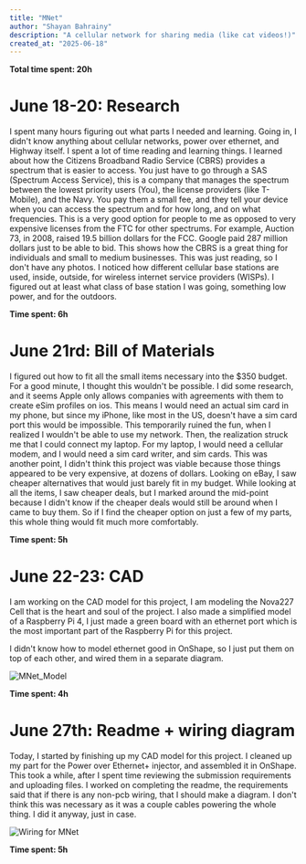 ```yaml
---
title: "MNet"
author: "Shayan Bahrainy"
description: "A cellular network for sharing media (like cat videos!)"
created_at: "2025-06-18"
---
```


**Total time spent: 20h**

# June 18-20: Research

I spent many hours figuring out what parts I needed and learning. Going in, I didn't know anything about cellular networks, power over ethernet, and Highway itself. I spent a lot of time reading and learning things. I learned about how the Citizens Broadband Radio Service (CBRS) provides a spectrum that is easier to access. You just have to go through a SAS (Spectrum Access Service), this is a company that manages the spectrum between the lowest priority users (You), the license providers (like T-Mobile), and the Navy. You pay them a small fee, and they tell your device when you can access the spectrum and for how long, and on what frequencies. This is a very good option for people to me as opposed to very expensive licenses from the FTC for other spectrums. For example, Auction 73, in 2008, raised 19.5 billion dollars for the FCC. Google paid 287 million dollars just to be able to bid. This shows how the CBRS is a great thing for individuals and small to medium businesses. This was just reading, so I don't have any photos. I noticed how different cellular base stations are used, inside, outside, for wireless internet service providers (WISPs). I figured out at least what class of base station I was going, something low power, and for the outdoors. 

**Time spent: 6h**

# June 21rd: Bill of Materials

I figured out how to fit all the small items necessary into the $350 budget. For a good minute, I thought this wouldn't be possible. I did some research, and it seems Apple only allows companies with agreements with them to create eSim profiles on ios. This means I would need an actual sim card in my phone, but since my iPhone, like most in the US, doesn't have a sim card port this would be impossible. This temporarily ruined the fun, when I realized I wouldn't be able to use my network. Then, the realization struck me that I could connect my laptop. For my laptop, I would need a cellular modem, and I would need a sim card writer, and sim cards. This was another point, I didn't think this project was viable because those things appeared to be very expensive, at dozens of dollars. Looking on eBay, I saw cheaper alternatives that would just barely fit in my budget. While looking at all the items, I saw cheaper deals, but I marked around the mid-point because I didn't know if the cheaper deals would still be around when I came to buy them. So if I find the cheaper option on just a few of my parts, this whole thing would fit much more comfortably. 

**Time spent: 5h**

# June 22-23: CAD

I am working on the CAD model for this project, I am modeling the Nova227 Cell that is the heart and soul of the project. I also made a simplified model of a Raspberry Pi 4, I just made a green board with an ethernet port which is the most important part of the Raspberry Pi for this project. 

I didn't know how to model ethernet good in OnShape, so I just put them on top of each other, and wired them in a separate diagram.

![MNet_Model](https://github.com/user-attachments/assets/dd63a543-b0a5-464e-b461-81371285f2b9)

**Time spent: 4h**

# June 27th: Readme + wiring diagram

Today, I started by finishing up my CAD model for this project. I cleaned up my part for the Power over Ethernet+ injector, and assembled it in OnShape. This took a while, after I spent time reviewing the submission requirements and uploading files. I worked on completing the readme, the requirements said that if there is any non-pcb wiring, that I should make a diagram. I don't think this was necessary as it was a couple cables powering the whole thing. I did it anyway, just in case. 

![Wiring for MNet](https://github.com/user-attachments/assets/cbfab261-6726-42ec-9271-a765043cc028)

**Time spent: 5h**

